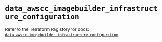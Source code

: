# `data_awscc_imagebuilder_infrastructure_configuration`

Refer to the Terraform Registory for docs: [`data_awscc_imagebuilder_infrastructure_configuration`](https://registry.terraform.io/providers/hashicorp/awscc/0.70.0/docs/data-sources/imagebuilder_infrastructure_configuration).
